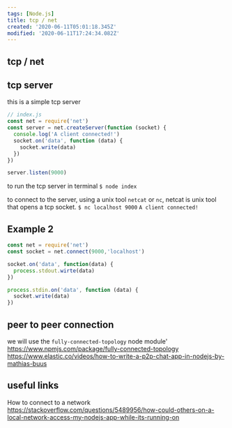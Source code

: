```yaml
---
tags: [Node.js]
title: tcp / net
created: '2020-06-11T05:01:18.345Z'
modified: '2020-06-11T17:24:34.082Z'
---
```


## tcp / net

## tcp server
this is a simple tcp server
```js
// index.js
const net = require('net')
const server = net.createServer(function (socket) {
  console.log('A client connected!')
  socket.on('data', function (data) {
    socket.write(data)
  })
})

server.listen(9000)
```

to run the tcp server in terminal
`$ node index`

to connect to the server, using a unix tool `netcat` or `nc`, netcat is unix tool that opens a tcp socket.
`$ nc localhost 9000`
`A client connected!`

## Example 2
```js
const net = require('net')
const socket = net.connect(9000,'localhost')

socket.on('data', function(data) {
  process.stdout.wirte(data)
})

process.stdin.on('data', function (data) {
  socket.write(data)
})
```

## peer to peer connection
we will use the `fully-connected-topology` node module'
https://www.npmjs.com/package/fully-connected-topology
https://www.elastic.co/videos/how-to-write-a-p2p-chat-app-in-nodejs-by-mathias-buus


## useful links
How to connect to a network
https://stackoverflow.com/questions/5489956/how-could-others-on-a-local-network-access-my-nodejs-app-while-its-running-on

